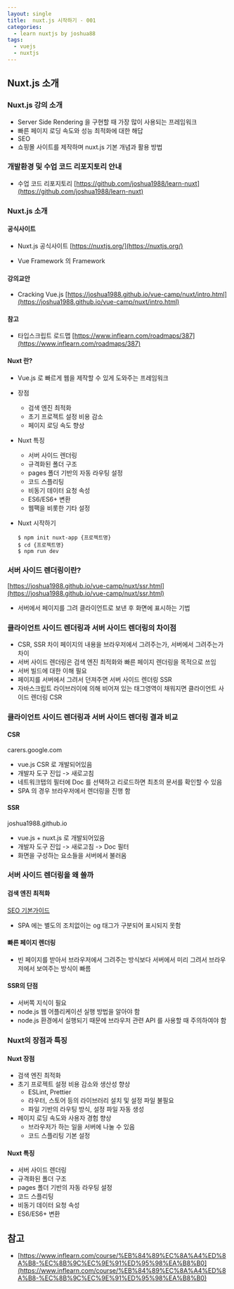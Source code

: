 ```yaml
---
layout: single
title:  nuxt.js 시작하기 - 001
categories: 
  - learn nuxtjs by joshua88
tags: 
  - vuejs
  - nuxtjs
---
```


## Nuxt.js 소개

### Nuxt.js 강의 소개

- Server Side Rendering 을 구현할 때 가장 많이 사용되는 프레임워크
- 빠른 페이지 로딩 속도와 성능 최적화에 대한 해답
- SEO
- 쇼핑몰 사이트를 제작하며 nuxt.js 기본 개념과 활용 방법

### 개발환경 및 수업 코드 리포지토리 안내

- 수업 코드 리포지토리
[https://github.com/joshua1988/learn-nuxt](https://github.com/joshua1988/learn-nuxt)

### Nuxt.js 소개

#### 공식사이트

- Nuxt.js 공식사이트
[https://nuxtjs.org/](https://nuxtjs.org/)

- Vue Framework 의 Framework

#### 강의교안

- Cracking Vue.js
[https://joshua1988.github.io/vue-camp/nuxt/intro.html](https://joshua1988.github.io/vue-camp/nuxt/intro.html)

#### 참고

- 타입스크립트 로드맵
[https://www.inflearn.com/roadmaps/387](https://www.inflearn.com/roadmaps/387)

#### Nuxt 란?

- Vue.js 로 빠르게 웹을 제작할 수 있게 도와주는 프레임워크
- 장점
    - 검색 엔진 최적화
    - 초기 프로젝트 설정 비용 감소
    - 페이지 로딩 속도 향상
- Nuxt 특징
    - 서버 사이드 렌더링
    - 규격화된 폴더 구조
    - pages 폴더 기반의 자동 라우팅 설정
    - 코드 스플리팅
    - 비동기 데이터 요청 속성
    - ES6/ES6+ 변환
    - 웹팩을 비롯한 기타 설정
- Nuxt 시작하기

    ```
    $ npm init nuxt-app {프로젝트명}
    $ cd {프로젝트명}
    $ npm run dev
    ```

### 서버 사이드 렌더링이란?

[https://joshua1988.github.io/vue-camp/nuxt/ssr.html](https://joshua1988.github.io/vue-camp/nuxt/ssr.html)

- 서버에서 페이지를 그려 클라이언트로 보낸 후 화면에 표시하는 기법

### 클라이언트 사이드 렌더링과 서버 사이드 렌더링의 차이점

- CSR, SSR 차이 페이지의 내용을 브라우저에서 그려주는가, 서버에서 그려주는가 차이
- 서버 사이드 렌더링은 검색 엔진 최적화와 빠른 페이지 렌더링을 목적으로 쓰임
- 서버 빌드에 대한 이해 필요
- 페이지를 서버에서 그려서 던져주면 서버 사이드 렌더링 SSR
- 자바스크립트 라이브러이에 의해 비어져 있는 태그영역이 채워지면 클라이언트 사이드 렌더링 CSR

### 클라이언트 사이드 렌더링과 서버 사이드 렌더링 결과 비교

#### CSR

carers.google.com

- vue.js CSR 로 개발되어있음
- 개발자 도구 진입 -> 새로고침
- 네트워크탭의 필터에 Doc 를 선택하고 리로드하면 최초의 문서를 확인할 수 있음
- SPA 의 경우 브라우저에서 렌더링을 진행 함

#### SSR

joshua1988.github.io

- vue.js + nuxt.js 로 개발되어있음
- 개발자 도구 진입 -> 새로고침 -> Doc 필터
- 화면을 구성하는 요소들을 서버에서 불러옴

### 서버 사이드 렌더링을 왜 쓸까

#### 검색 엔진 최적화

[SEO 기본가이드](https://developers.google.com/search/docs/beginner/seo-starter-guide?hl=ko)

- SPA 에는 별도의 조치없이는 og 태그가 구분되어 표시되지 못함

#### 빠른 페이지 렌더링

- 빈 페이지를 받아서 브라우저에서 그려주는 방식보다 서버에서 미리 그려서 브라우저에서 보여주는 방식이 빠름

#### SSR의 단점

- 서버쪽 지식이 필요
- node.js 웹 어플리케이션 실행 방법을 알아야 함
- node.js 환경에서 실행되기 때문에 브라우저 관련 API 를 사용할 때 주의하여야 함

### Nuxt의 장점과 특징

#### Nuxt 장점

- 검색 엔진 최적화
- 초기 프로젝트 설정 비용 감소와 생산성 향상
    - ESLint, Prettier
    - 라우터, 스토어 등의 라이브러리 설치 및 설정 파일 불필요
    - 파일 기반의 라우팅 방식, 설정 파일 자동 생성
- 페이지 로딩 속도와 사용자 경험 향상
    - 브라우저가 하는 일을 서버에 나눌 수 있음
    - 코드 스플리팅 기본 설정

#### Nuxt 특징

- 서버 사이드 렌더링
- 규격화된 폴더 구조
- pages 폴더 기반의 자동 라우팅 설정
- 코드 스플리팅
- 비동기 데이터 요청 속성
- ES6/ES6+ 변환

## 참고

- [https://www.inflearn.com/course/%EB%84%89%EC%8A%A4%ED%8A%B8-%EC%8B%9C%EC%9E%91%ED%95%98%EA%B8%B0](https://www.inflearn.com/course/%EB%84%89%EC%8A%A4%ED%8A%B8-%EC%8B%9C%EC%9E%91%ED%95%98%EA%B8%B0)
